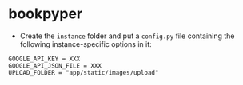 # bookpyper

* Create the `instance` folder and put a `config.py` file containing the following instance-specific options in it:

```
GOOGLE_API_KEY = XXX
GOOGLE_API_JSON_FILE = XXX
UPLOAD_FOLDER = "app/static/images/upload"
```

